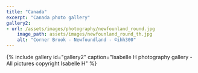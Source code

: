 ```yaml
---
title: "Canada"
excerpt: "Canada photo gallery"
gallery2:
- url: /assets/images/photography/newfounland_round.jpg
    image_path: assets/images/newfounland_round_th.jpg
    alt: "Corner Brook - Newfoundland - ©ihh300"
---
```

{% include gallery id="gallery2" caption="Isabelle H photography gallery - All pictures copyright Isabelle H" %}
